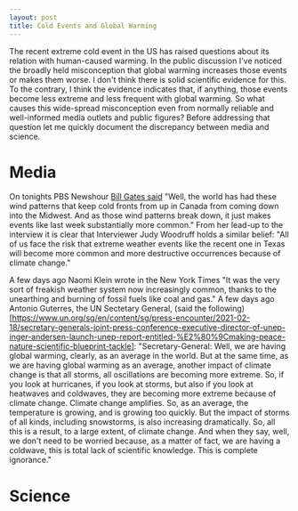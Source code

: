```yaml
---
layout: post
title: Cold Events and Global Warming
---
```

The recent extreme cold event in the US has raised questions about its relation with human-caused warming. 
In the public discussion I've noticed the broadly held misconception that global warming increases those 
events or makes them worse. I don't think there is solid scientific evidence for this. To the contrary, I think 
the evidence indicates that, if anything, those events become less extreme and less frequent with global warming. 
So what causes this wide-spread misconception even from normally reliable and well-informed media outlets and public figures? 
Before addressing that question let me quickly document the discrepancy between media and science.

# Media
On tonights PBS Newshour [Bill Gates said](https://www.pbs.org/newshour/show/bill-gates-on-tackling-climate-change-and-the-ongoing-pandemic-response) 
"Well, the world has had these wind patterns 
that keep cold fronts from up in Canada from coming down into the Midwest. And as those wind patterns break down, 
it just makes events like last week substantially more common." From her lead-up to the interview it is clear that
Interviewer Judy Woodruff holds a similar belief: "All of us face the risk that extreme weather events like the recent 
one in Texas will become more common and more destructive occurrences because of climate change."

A few days ago Naomi Klein wrote in the New York Times "It was the very sort of freakish weather system now increasingly common, 
thanks to the unearthing and burning of fossil fuels like coal and gas." A few days ago Antonio Guterres, the UN Sectetary General, (said the 
following)[https://www.un.org/sg/en/content/sg/press-encounter/2021-02-18/secretary-generals-joint-press-conference-executive-director-of-unep-inger-andersen-launch-unep-report-entitled-%E2%80%9Cmaking-peace-nature-scientific-blueprint-tackle]: 
"Secretary-General:  Well, we are having global warming, clearly, as an average in the world. But at the same time, as we 
are having global warming as an average, another impact of climate change is that all storms, all oscillations are becoming more extreme. 
So, if you look at hurricanes, if you look at storms, but also if you look at heatwaves and coldwaves, they are becoming more extreme because 
of climate change. Climate change amplifies. So, as an average, the temperature is growing, and is growing too quickly. But the impact of 
storms of all kinds, including snowstorms, is also increasing dramatically. So, all this is a result, to a large extent, of climate change. 
And when they say, well, we don't need to be worried because, as a matter of fact, we are having a coldwave, this is total lack of scientific 
knowledge. This is complete ignorance."

# Science

